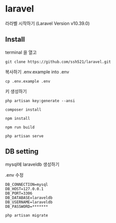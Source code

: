 # laravel
 라라벨 시작하기 (Laravel Version v10.39.0)

## Install

terminal 을 열고
```
git clone https://github.com/ssh521/laravel.git
```

복사하기 .env.example into .env
```
cp .env.example .env
```

키 생성하기
```
php artisan key:generate --ansi
```

```
composer install
```
```
npm install
```
```
npm run build
```
```
php artisan serve
```

## DB setting

mysql에 laraveldb 생성하기  
  
.env 수정

    DB_CONNECTION=mysql
    DB_HOST=127.0.0.1
    DB_PORT=3306
    DB_DATABASE=laraveldb
    DB_USERNAME=laraveldb
    DB_PASSWORD=*******

```
php artisan migrate
```



